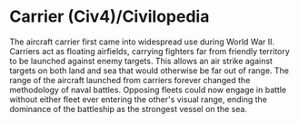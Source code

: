 # Carrier (Civ4)/Civilopedia

The aircraft carrier first came into widespread use during World War II. Carriers act as floating airfields, carrying fighters far from friendly territory to be launched against enemy targets. This allows an air strike against targets on both land and sea that would otherwise be far out of range.
The range of the aircraft launched from carriers forever changed the methodology of naval battles. Opposing fleets could now engage in battle without either fleet ever entering the other's visual range, ending the dominance of the battleship as the strongest vessel on the sea.